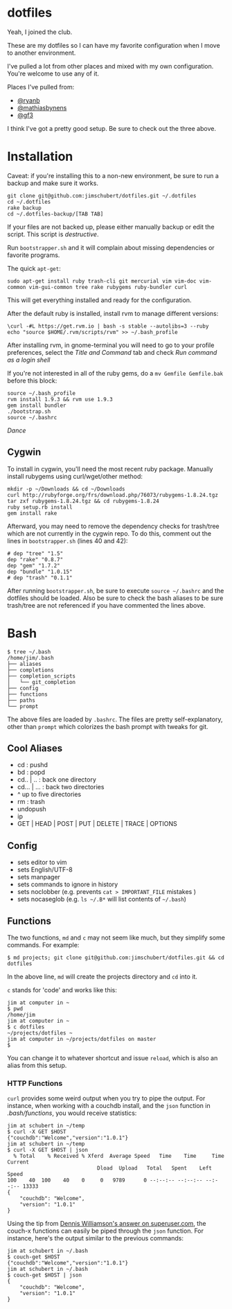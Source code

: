 # dotfiles

Yeah, I joined the club.

These are my dotfiles so I can have my favorite configuration when I move to another environment.

I've pulled a lot from other places and mixed with my own configuration. You're welcome to use any of it.

Places I've pulled from:  

 * [@ryanb](https://github.com/ryanb/dotfiles)
 * [@mathiasbynens](https://github.com/mathiasbynens/dotfiles)
 * [@gf3](https://github.com/gf3/dotfiles)

I think I've got a pretty good setup.  Be sure to check out the three above.

# Installation

Caveat: if you're installing this to a non-new environment, be sure to run a backup and make sure it works.

    git clone git@github.com:jimschubert/dotfiles.git ~/.dotfiles
    cd ~/.dotfiles
    rake backup
    cd ~/.dotfiles-backup/[TAB TAB]

If your files are not backed up, please either manually backup or edit the script. This script is _*destructive*_.


Run `bootstrapper.sh` and it will complain about missing dependencies or favorite programs.

The quick `apt-get`:

`sudo apt-get install ruby trash-cli git mercurial vim vim-doc vim-common vim-gui-common tree rake rubygems ruby-bundler curl`

This will get everything installed and ready for the configuration.

After the default ruby is installed, install rvm to manage different versions:

```
\curl -#L https://get.rvm.io | bash -s stable --autolibs=3 --ruby
echo "source $HOME/.rvm/scripts/rvm" >> ~/.bash_profile
```

After installing rvm, in gnome-terminal you will need to go to your profile preferences, select the *Title and Command* tab and check *Run command as a login shell*

If you're not interested in all of the ruby gems, do a `mv Gemfile Gemfile.bak` before this block:

```
source ~/.bash_profile
rvm install 1.9.3 && rvm use 1.9.3
gem install bundler
./bootstrap.sh
source ~/.bashrc
```

_Dance_

## Cygwin

To install in cygwin, you'll need the most recent ruby package. Manually install rubygems using curl/wget/other method:

    mkdir -p ~/Downloads && cd ~/Downloads
    curl http://rubyforge.org/frs/download.php/76073/rubygems-1.8.24.tgz
    tar zxf rubygems-1.8.24.tgz && cd rubygems-1.8.24
    ruby setup.rb install
    gem install rake

Afterward, you may need to remove the dependency checks for trash/tree which are not currently in the cygwin repo.  To do this, 
comment out the lines in `bootstrapper.sh` (lines 40 and 42):

    # dep "tree" "1.5"
    dep "rake" "0.8.7"
    dep "gem" "1.7.2"
    dep "bundle" "1.0.15"
    # dep "trash" "0.1.1"

After running `bootstrapper.sh`, be sure to execute `source ~/.bashrc` and the dotfiles should be loaded.  Also be sure to check 
the bash aliases to be sure trash/tree are not referenced if you have commented the lines above.

# Bash

    $ tree ~/.bash
    /home/jim/.bash
    ├── aliases
    ├── completions
    ├── completion_scripts
    │   └── git_completion
    ├── config
    ├── functions
    ├── paths
    └── prompt

The above files are loaded by `.bashrc`. The files are pretty self-explanatory, other than `prompt` which colorizes the bash prompt with tweaks for git.

## Cool Aliases

 * cd : pushd
 * bd : popd
 * cd..  | ..   : back one directory
 * cd... | ...  : back two directories
 * ^ up to five directories
 * rm : trash
 * undopush
 * ip
 * GET | HEAD | POST | PUT | DELETE | TRACE | OPTIONS

## Config

 * sets editor to vim
 * sets English/UTF-8
 * sets manpager
 * sets commands to ignore in history
 * sets noclobber (e.g. prevents `cat > IMPORTANT_FILE` mistakes )
 * sets nocaseglob (e.g. `ls ~/.B*` will list contents of `~/.bash`)

## Functions

The two functions, `md` and `c` may not seem like much, but they simplify some commands. For example:
    
    $ md projects; git clone git@github.com:jimschubert/dotfiles.git && cd dotfiles

In the above line, `md` will create the projects directory and `cd` into it.

`c` stands for 'code' and  works like this:

    jim at computer in ~
    $ pwd
    /home/jim
    jim at computer in ~
    $ c dotfiles
    ~/projects/dotfiles ~
    jim at computer in ~/projects/dotfiles on master
    $

You can change it to whatever shortcut and issue `reload`, which is also an alias from this setup.

### HTTP Functions

`curl` provides some weird output when you try to pipe the output.  For instance, when working with a couchdb install, and the `json` function in *.bash/functions*, you would receive statistics:

	jim at schubert in ~/temp
	$ curl -X GET $HOST
	{"couchdb":"Welcome","version":"1.0.1"}
	jim at schubert in ~/temp
	$ curl -X GET $HOST | json
	  % Total    % Received % Xferd  Average Speed   Time    Time     Time  Current
		                         Dload  Upload   Total   Spent    Left  Speed
	100    40  100    40    0     0   9789      0 --:--:-- --:--:-- --:--:-- 13333
	{
	    "couchdb": "Welcome", 
	    "version": "1.0.1"
	}

Using the tip from [Dennis Williamson's answer on superuser.com](http://superuser.com/questions/173209/curl-how-to-suppress-strange-output-when-redirecting), the couch-x functions can easily be piped through the `json` function.  For instance, here's the output similar to the previous commands:

	jim at schubert in ~/.bash
	$ couch-get $HOST
	{"couchdb":"Welcome","version":"1.0.1"}
	jim at schubert in ~/.bash
	$ couch-get $HOST | json
	{
	    "couchdb": "Welcome", 
	    "version": "1.0.1"
	}





